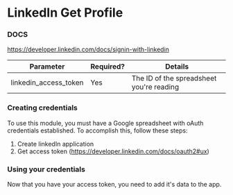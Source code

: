 # LinkedIn Get Profile

### DOCS
https://developer.linkedin.com/docs/signin-with-linkedin

Parameter|Required?|Details
---------|---------|-------
linkedin_access_token | Yes | The ID of the spreadsheet you're reading

### Creating credentials

To use this module, you must have a Google spreadsheet with oAuth
credentials established.  To accomplish this, follow these steps:

1. Create linkedIn application
1. Get access token (https://developer.linkedin.com/docs/oauth2#ux)

### Using your credentials

Now that you have your access token, you need to add it's data to the app.
